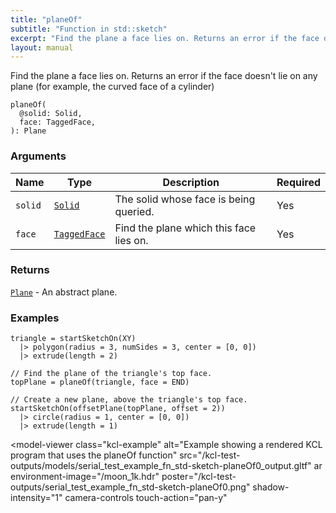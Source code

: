 ```yaml
---
title: "planeOf"
subtitle: "Function in std::sketch"
excerpt: "Find the plane a face lies on. Returns an error if the face doesn't lie on any plane (for example, the curved face of a cylinder)"
layout: manual
---
```


Find the plane a face lies on. Returns an error if the face doesn't lie on any plane (for example, the curved face of a cylinder)

```kcl
planeOf(
  @solid: Solid,
  face: TaggedFace,
): Plane
```



### Arguments

| Name | Type | Description | Required |
|----------|------|-------------|----------|
| `solid` | [`Solid`](/docs/kcl-std/types/std-types-Solid) | The solid whose face is being queried. | Yes |
| `face` | [`TaggedFace`](/docs/kcl-std/types/std-types-TaggedFace) | Find the plane which this face lies on. | Yes |

### Returns

[`Plane`](/docs/kcl-std/types/std-types-Plane) - An abstract plane.


### Examples

```kcl
triangle = startSketchOn(XY)
  |> polygon(radius = 3, numSides = 3, center = [0, 0])
  |> extrude(length = 2)

// Find the plane of the triangle's top face.
topPlane = planeOf(triangle, face = END)

// Create a new plane, above the triangle's top face.
startSketchOn(offsetPlane(topPlane, offset = 2))
  |> circle(radius = 1, center = [0, 0])
  |> extrude(length = 1)

```


<model-viewer
  class="kcl-example"
  alt="Example showing a rendered KCL program that uses the planeOf function"
  src="/kcl-test-outputs/models/serial_test_example_fn_std-sketch-planeOf0_output.gltf"
  ar
  environment-image="/moon_1k.hdr"
  poster="/kcl-test-outputs/serial_test_example_fn_std-sketch-planeOf0.png"
  shadow-intensity="1"
  camera-controls
  touch-action="pan-y"
>
</model-viewer>


